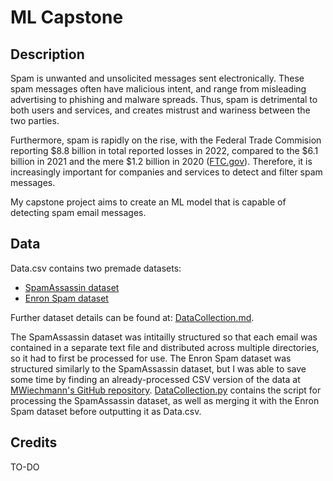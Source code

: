 # ML Capstone

## Description

Spam is unwanted and unsolicited messages sent electronically. These spam messages often have malicious intent, and range from misleading advertising to phishing and malware spreads. Thus, spam is detrimental to both users and services, and creates mistrust and wariness between the two parties. 

Furthermore, spam is rapidly on the rise, with the Federal Trade Commision reporting $8.8 billion in total reported losses in 2022, compared to the $6.1 billion in 2021 and the mere $1.2 billion in 2020 ([FTC.gov](https://www.ftc.gov/business-guidance/blog/2023/02/ftc-crunches-2022-numbers-see-where-scammers-continue-crunch-consumers)). Therefore, it is increasingly important for companies and services to detect and filter spam messages. 

My capstone project aims to create an ML model that is capable of detecting spam email messages.  

## Data

Data.csv contains two premade datasets: 
- [SpamAssassin dataset](https://spamassassin.apache.org/old/publiccorpus/)
- [Enron Spam dataset](https://www2.aueb.gr/users/ion/data/enron-spam/)   

Further dataset details can be found at: [DataCollection.md](https://github.com/anastasiaarsky/ML_Capstone/blob/main/DataCollection.md).

The SpamAssassin dataset was intitailly structured so that each email was contained in a separate text file and distributed across multiple directories, so it had to first be processed for use. The Enron Spam dataset was structured similarly to the SpamAssassin dataset, but I was able to save some time by finding an already-processed CSV version of the data at [MWiechmann's GitHub repository](https://github.com/MWiechmann/enron_spam_data). 
[DataCollection.py](https://github.com/anastasiaarsky/ML_Capstone/blob/main/DataCollection.py) contains the script for processing the SpamAssassin dataset, as well as merging it with the Enron Spam dataset before outputting it as Data.csv. 

## Credits

TO-DO
